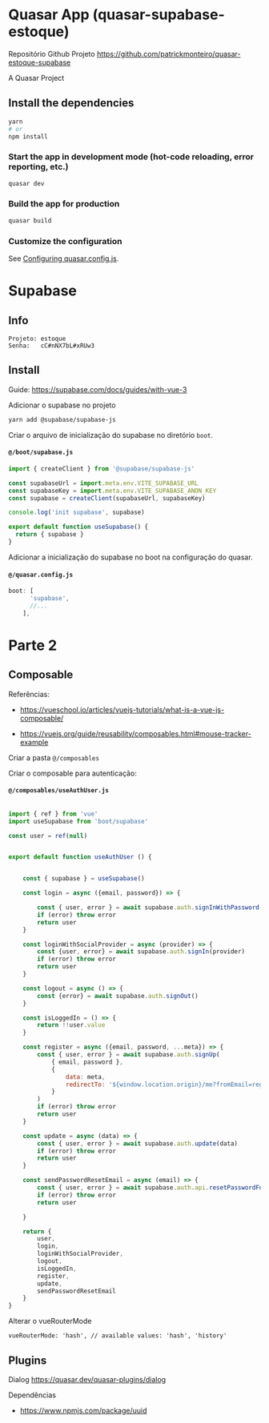 # Quasar App (quasar-supabase-estoque)

Repositório Github Projeto
https://github.com/patrickmonteiro/quasar-estoque-supabase

A Quasar Project

## Install the dependencies
```bash
yarn
# or
npm install
```

### Start the app in development mode (hot-code reloading, error reporting, etc.)
```bash
quasar dev
```


### Build the app for production
```bash
quasar build
```

### Customize the configuration
See [Configuring quasar.config.js](https://v2.quasar.dev/quasar-cli-vite/quasar-config-js).


# Supabase

## Info
```
Projeto: estoque
Senha:   cC#nNX7bL#xRUw3
```

## Install

Guide: https://supabase.com/docs/guides/with-vue-3

Adicionar o supabase no projeto
```bash
yarn add @supabase/supabase-js
```

Criar o arquivo de inicialização do supabase no diretório `boot`.

#### **`@/boot/supabase.js`**
```js
import { createClient } from '@supabase/supabase-js'

const supabaseUrl = import.meta.env.VITE_SUPABASE_URL
const supabaseKey = import.meta.env.VITE_SUPABASE_ANON_KEY
const supabase = createClient(supabaseUrl, supabaseKey)

console.log('init supabase', supabase)

export default function useSupabase() {
  return { supabase }
}
```

Adicionar a inicialização do supabase no boot na configuração do quasar.

#### **`@/quasar.config.js`**
```js
boot: [
      'supabase',
      //...
    ],
```

# Parte 2

## Composable
Referências:

- https://vueschool.io/articles/vuejs-tutorials/what-is-a-vue-js-composable/

- https://vuejs.org/guide/reusability/composables.html#mouse-tracker-example

Criar a pasta `@/composables`

Criar o composable para autenticação:

#### **`@/composables/useAuthUser.js`**
```js

import { ref } from 'vue'
import useSupabase from 'boot/supabase'

const user = ref(null)


export default function useAuthUser () {


    const { supabase } = useSupabase()

    const login = async ({email, password}) => {

        const { user, error } = await supabase.auth.signInWithPassword({ email, password })
        if (error) throw error
        return user
    }

    const loginWithSocialProvider = async (provider) => {
        const {user, error} = await supabase.auth.signIn(provider)
        if (error) throw error
        return user
    }

    const logout = async () => {
        const {error} = await supabase.auth.signOut()
    }

    const isLoggedIn = () => {
        return !!user.value
    }

    const register = async ({email, password, ...meta}) => {
        const { user, error } = await supabase.auth.signUp(
            { email, password },
            {
                data: meta,
                redirectTo: '${window.location.origin}/me?fromEmail=registrationConfirmation'
            }
        )
        if (error) throw error
        return user
    }

    const update = async (data) => {
        const { user, error } = await supabase.auth.update(data)
        if (error) throw error
        return user
    }

    const sendPasswordResetEmail = async (email) => {
        const { user, error } = await supabase.auth.api.resetPasswordForEmail(email)
        if (error) throw error
        return user

    }

    return {
        user,
        login,
        loginWithSocialProvider,
        logout,
        isLoggedIn,
        register,
        update,
        sendPasswordResetEmail
    }
}
```

Alterar o vueRouterMode

```
vueRouterMode: 'hash', // available values: 'hash', 'history'
```
## Plugins

Dialog
https://quasar.dev/quasar-plugins/dialog


Dependências
- https://www.npmjs.com/package/uuid
